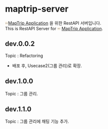 # maptrip-server
<img src=".Images/Icons/MapTrip.png" width=10 height=10>[MapTrip Application](https://github.com/B-Grade-Life/MapTrip) 을 위한 RestAPI 서버입니다.  
This is RestAPI Server for <img src=".Images/Icons/MapTrip.png" width=10 height=10>
[MapTrip Application](https://github.com/B-Grade-Life/MapTrip).

## dev.0.0.2
Topic : Refactoring
- 배포 후, Usecase2(그룹 관리)로 확장.

## dev.1.0.0
Topic : 그룹 관리.

## dev.1.1.0
Topic : 그룹 관리에 채팅 기능 추가.
